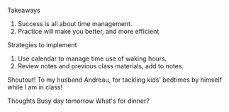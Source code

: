 Takeaways
1. Success is all about time management.
2. Practice will make you better, and more efficient

Strategies to implement
1. Use calendar to manage time use of waking hours.
2. Review notes and previous class materials, add to notes.

Shoutout!
To my husband Andreau, for tackling kids' bedtimes by himself while I am in class!

Thoughts
Busy day tomorrow
What's for dinner?

